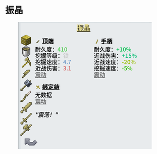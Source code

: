# 振晶

<figure><img src="../../.gitbook/assets/屏幕截图 2025-03-03 171022.png" alt=""><figcaption></figcaption></figure>

